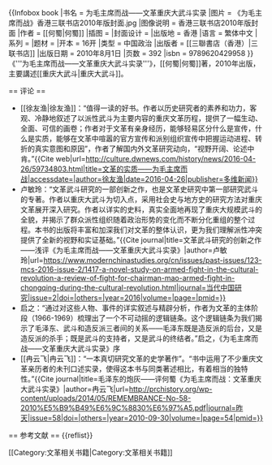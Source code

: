 {{Infobox book
|书名      = 为毛主席而战——文革重庆大武斗实录
|图片      = 《为毛主席而战》香港三联书店2010年版封面.jpg
|图像说明   = 香港三联书店2010年版封面
|作者      = [[何蜀|何蜀]]
|插图      = 
|封面设计   = 
|出版地    = 香港
|语言      = 繁体中文
|系列      = 
|题材      = 
|开本      = 16开
|类型      = 中国政治
|出版者    = [[三聯書店（香港）|三联书店]]
|出版日期  = 2010年8月1日
|页数 = 392
|isbn = 9789620429958
}}
《'''为毛主席而战——文革重庆大武斗实录'''》，[[何蜀|何蜀]]著，2010年出版，主要講述[[重庆大武斗|重庆大武斗]]。

== 评论 ==
* [[徐友渔|徐友渔]]：“值得一读的好书。作者以历史研究者的素养和功力，客观、冷静地叙述了以派性武斗为主要内容的重庆文革历程，提供了一幅生动、全面、可信的画卷；作者对于文革有亲身经历，能够轻易区分什么是宣传，什么是实质，能够在文革中喧嚣的官方宣传和派别组织宣传中把握运动进程、转折的真实意图和原因”，作者了解国内外文革研究动向，“视野开阔、论述中肯。”<ref>{{Cite web|url=http://culture.dwnews.com/history/news/2016-04-26/59734803.html|title=文革的实质——为毛主席而战|accessdate=|author=徐友渔|date=2016-04-26|publisher=多维新闻}}</ref>
* 卢敏玲：“文革武斗研究的一部创新之作，也是文革史研究中第一部研究武斗的专著。作者以重庆大武斗为切入点，采用社会史与地方史的研究方法对重庆文革展开深入研究。作者以详实的史料，真实全面地再现了重庆大规模武斗的全貌，并揭示了群众派性组织随着政治形势的变化而不断分化重组的整个过程。本书的出版将丰富和加深我们对文革的整体认识，更为我们理解派性冲突提供了全新的视野和实证基础。”<ref>{{Cite journal|title=文革武斗研究的创新之作——浅评《为毛主席而战——文革重庆大武斗实录》|author=卢敏玲|url=https://www.modernchinastudies.org/cn/issues/past-issues/123-mcs-2016-issue-2/1417-a-novel-study-on-armed-fight-in-the-cultural-revolution-a-review-of-fight-for-chairman-mao-armed-fight-in-chongqing-during-the-cultural-revolution.html|journal=当代中国研究|issue=2|doi=|others=|year=2016|volume=|page=|pmid=}}</ref>
* 启之：“通过对这些人物、事件的详实叙述与精辟分析，作者为文革的主体阶段（1966-1969）梳理出了一个不可动摇的逻辑链条。这个逻辑链条为我们揭示了毛泽东、武斗和造反派三者间的关系——毛泽东既是造反派的后台，又是造反派的杀手；既是武斗的支持者，又是武斗的终结者。”<ref>启之，《为毛主席而战——文革重庆大武斗实录》序</ref>
* [[冉云飞|冉云飞]]：“一本真切研究文革的史学著作”。“书中运用了不少重庆文革亲历者的未刊口述实录，使得这本书与同类著述相比，有着相当的独特性。”<ref>{{Cite journal|title=毛泽东的炮灰——评何蜀《为毛主席而战：文革重庆大武斗实录》|author=冉云飞|url=http://prchistory.org/wp-content/uploads/2014/05/REMEMBRANCE-No-58-2010%E5%B9%B49%E6%9C%8830%E6%97%A5.pdf|journal=昨天|issue=58|doi=|others=|year=2010-09-30|volume=|page=54|pmid=}}</ref>

== 参考文献 ==
{{reflist}}

[[Category:文革相关书籍|Category:文革相关书籍]]